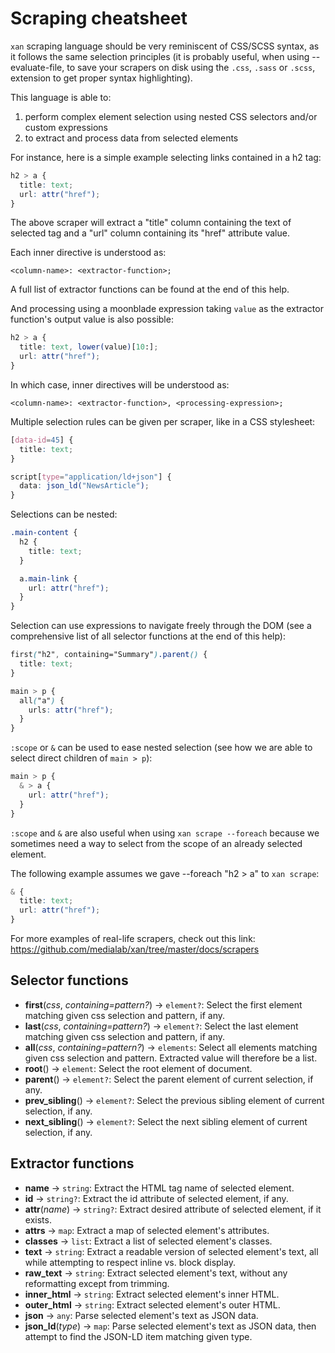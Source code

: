 # Scraping cheatsheet

`xan` scraping language should be very reminiscent of CSS/SCSS syntax, as
it follows the same selection principles (it is probably useful, when
using --evaluate-file, to save your scrapers on disk using the `.css`,
`.sass` or `.scss`, extension to get proper syntax highlighting).

This language is able to:

1. perform complex element selection using nested CSS selectors
and/or custom expressions
2. to extract and process data from selected elements

For instance, here is a simple example selecting links contained in a
h2 tag:

```scss
h2 > a {
  title: text;
  url: attr("href");
}
```

The above scraper will extract a "title" column containing the text
of selected tag and a "url" column containing its "href" attribute value.

Each inner directive is understood as:

`<column-name>: <extractor-function>;`

A full list of extractor functions can be found at the end of this help.

And processing using a moonblade expression taking `value` as the extractor
function's output value is also possible:

```scss
h2 > a {
  title: text, lower(value)[10:];
  url: attr("href");
}
```

In which case, inner directives will be understood as:

`<column-name>: <extractor-function>, <processing-expression>;`

Multiple selection rules can be given per scraper, like in a CSS stylesheet:

```scss
[data-id=45] {
  title: text;
}

script[type="application/ld+json"] {
  data: json_ld("NewsArticle");
}
```

Selections can be nested:

```scss
.main-content {
  h2 {
    title: text;
  }

  a.main-link {
    url: attr("href");
  }
}
```

Selection can use expressions to navigate freely through the DOM (see
a comprehensive list of all selector functions at the end of this help):

```scss
first("h2", containing="Summary").parent() {
  title: text;
}

main > p {
  all("a") {
    urls: attr("href");
  }
}
```

`:scope` or `&` can be used to ease nested selection (see how we are able
to select direct children of `main > p`):

```scss
main > p {
  & > a {
    url: attr("href");
  }
}
```

`:scope` and `&` are also useful when using `xan scrape --foreach`
because we sometimes need a way to select from the scope of an already
selected element.

The following example assumes we gave --foreach "h2 > a" to `xan scrape`:

```scss
& {
  title: text;
  url: attr("href");
}
```

For more examples of real-life scrapers, check out this link:
https://github.com/medialab/xan/tree/master/docs/scrapers

## Selector functions

- **first**(*css*, *containing=pattern?*) -> `element?`: Select the first element matching given css selection and pattern, if any.
- **last**(*css*, *containing=pattern?*) -> `element?`: Select the last element matching given css selection and pattern, if any.
- **all**(*css*, *containing=pattern?*) -> `elements`: Select all elements matching given css selection and pattern. Extracted value will therefore be a list.
- **root**() -> `element`: Select the root element of document.
- **parent**() -> `element?`: Select the parent element of current selection, if any.
- **prev_sibling**() -> `element?`: Select the previous sibling element of current selection, if any.
- **next_sibling**() -> `element?`: Select the next sibling element of current selection, if any.

## Extractor functions

- **name** -> `string`: Extract the HTML tag name of selected element.
- **id** -> `string?`: Extract the id attribute of selected element, if any.
- **attr**(*name*) -> `string?`: Extract desired attribute of selected element, if it exists.
- **attrs** -> `map`: Extract a map of selected element's attributes.
- **classes** -> `list`: Extract a list of selected element's classes.
- **text** -> `string`: Extract a readable version of selected element's text, all while attempting to respect inline vs. block display.
- **raw_text** -> `string`: Extract selected element's text, without any reformatting except from trimming.
- **inner_html** -> `string`: Extract selected element's inner HTML.
- **outer_html** -> `string`: Extract selected element's outer HTML.
- **json** -> `any`: Parse selected element's text as JSON data.
- **json_ld**(*type*) -> `map`: Parse selected element's text as JSON data, then attempt to find the JSON-LD item matching given type.
